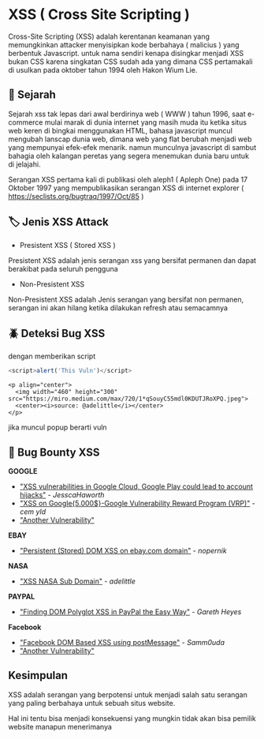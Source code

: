 
# XSS ( Cross Site Scripting )

Cross-Site Scripting (XSS) adalah kerentanan keamanan yang memungkinkan attacker
menyisipkan kode berbahaya ( malicius ) yang berbentuk Javascript.
untuk nama sendiri kenapa disingkar menjadi XSS bukan CSS karena singkatan CSS sudah ada
yang dimana CSS pertamakali di usulkan pada oktober tahun 1994 oleh Hakon Wium Lie.


## 📒 Sejarah

Sejarah xss tak lepas dari awal berdirinya web ( WWW ) tahun 1996, saat e-commerce mulai marak di dunia internet yang masih muda itu
ketika situs web keren di bingkai menggunakan HTML, bahasa javascript muncul mengubah lanscap dunia web, dimana web yang flat
berubah menjadi web yang mempunyai efek-efek menarik. namun munculnya javascript di sambut bahagia oleh kalangan peretas yang
segera menemukan dunia baru untuk di jelajahi.
 
Serangan XSS pertama kali di publikasi oleh aleph1 ( Apleph One) pada 17 Oktober 1997 yang mempublikasikan serangan XSS di internet explorer
( https://seclists.org/bugtraq/1997/Oct/85 )




## 🏷️ Jenis XSS Attack

- Presistent XSS ( Stored XSS )

Presistent XSS adalah jenis serangan xss yang bersifat permanen dan dapat berakibat pada seluruh pengguna

- Non-Presistent XSS

Non-Presistent XSS adalah Jenis serangan yang bersifat non permanen, serangan ini akan hilang ketika dilakukan refresh atau semacamnya


## 🪲 Deteksi Bug XSS

dengan memberikan script 

```Javascript
<script>alert('This Vuln')</script> 
```
```
<p align="center">
  <img width="460" height="300" src="https://miro.medium.com/max/720/1*qSouyC55mdl0KDUTJRoXPQ.jpeg">
  <center><i>source: @adelittle</i></center>
</p>
```
jika muncul popup berarti vuln


## 🔗 Bug Bounty XSS 

**GOOGLE**
- ["XSS vulnerabilities in Google Cloud, Google Play could lead to account hijacks"](https://portswigger.net/daily-swig/xss-vulnerabilities-in-google-cloud-google-play-could-lead-to-account-hijacks) - *JesscaHaworth*
- ["XSS on Google{5.000$}-Google Vulnerability Reward Program (VRP)"](https://sites.google.com/site/bugbountybughunter/home/stored-xss-in-google-image-search) - *cem yld*
- ["Another Vulnerability"](https://github.com/xdavidhu/awesome-google-vrp-writeups)

**EBAY**
- ["Persistent (Stored) DOM XSS on ebay.com domain"](http://www.korznikov.com/2016/02/persistent-stored-dom-xss-on-ebaycom.html) - *nopernik*

**NASA**
- ["XSS NASA Sub Domain"](https://adelittle.medium.com/xss-nasa-sub-domain-308266dfd670) - *adelittle*

**PAYPAL**
- ["Finding DOM Polyglot XSS in PayPal the Easy Way"](https://portswigger.net/research/finding-dom-polyglot-xss-in-paypal-the-easy-way) - *Gareth Heyes*

**Facebook**
- ["Facebook DOM Based XSS using postMessage"](https://ysamm.com/?p=493) - *Samm0uda*
- ["Another Vulnerability"](https://github.com/jaiswalakshansh/Facebook-BugBounty-Writeups)


## Kesimpulan
XSS adalah serangan yang berpotensi untuk menjadi salah satu serangan yang paling berbahaya untuk sebuah situs website. 

Hal ini tentu bisa menjadi konsekuensi yang mungkin tidak akan bisa pemilik website manapun menerimanya
